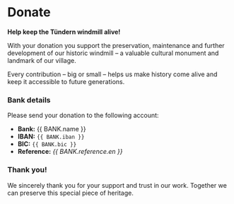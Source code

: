 # Donate

<script setup>
import { BANK } from '../.vitepress/variables'
</script>

**Help keep the Tündern windmill alive!**

With your donation you support the preservation, maintenance and further development of our historic windmill – a valuable cultural monument and landmark of our village.

Every contribution – big or small – helps us make history come alive and keep it accessible to future generations.

### Bank details

Please send your donation to the following account:

- **Bank:** {{ BANK.name }}
- **IBAN:** `{{ BANK.iban }}`
- **BIC:** `{{ BANK.bic }}`
- **Reference:** *{{ BANK.reference.en }}*

### Thank you!

We sincerely thank you for your support and trust in our work.
Together we can preserve this special piece of heritage.
